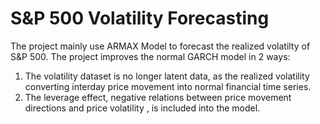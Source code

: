 # S&P 500 Volatility Forecasting
The project mainly use ARMAX Model to forecast the realized volatilty of S&P 500.
The project improves the normal GARCH model in 2 ways:
1. The volatility dataset is no longer latent data, as the realized volatility converting interday price movement into normal financial time series.
2. The leverage effect, negative relations between price movement directions and price volatility , is included into the model. 
